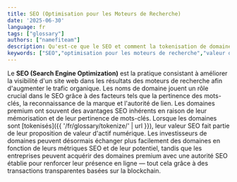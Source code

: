 ```yaml
---
title: SEO (Optimisation pour les Moteurs de Recherche)
date: '2025-06-30'
language: fr
tags: ["glossary"]
authors: ["namefiteam"]
description: Qu'est-ce que le SEO et comment la tokenisation de domaine affecte-t-elle l'optimisation de recherche ?
keywords: ["SEO","optimisation pour les moteurs de recherche","valeur de domaine","classement de recherche","marketing digital"]
---
```


Le **SEO (Search Engine Optimization)** est la pratique consistant à améliorer la visibilité d'un site web dans les résultats des moteurs de recherche afin d'augmenter le trafic organique. Les noms de domaine jouent un rôle crucial dans le SEO grâce à des facteurs tels que la pertinence des mots-clés, la reconnaissance de la marque et l'autorité de lien. Les domaines premium ont souvent des avantages SEO inhérents en raison de leur mémorisation et de leur pertinence de mots-clés. Lorsque les domaines sont [tokenisés]({{ '/fr/glossary/tokenize/' | url }}), leur valeur SEO fait partie de leur proposition de valeur d'actif numérique. Les investisseurs de domaines peuvent désormais échanger plus facilement des domaines en fonction de leurs métriques SEO et de leur potentiel, tandis que les entreprises peuvent acquérir des domaines premium avec une autorité SEO établie pour renforcer leur présence en ligne — tout cela grâce à des transactions transparentes basées sur la blockchain.